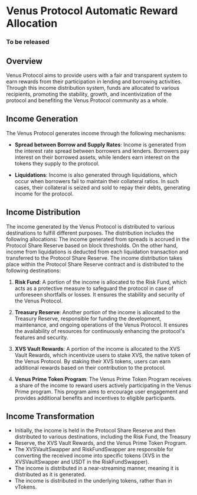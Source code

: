 # Venus Protocol Automatic Reward Allocation

### To be released

## Overview

Venus Protocol aims to provide users with a fair and transparent system to earn rewards from their participation in lending and borrowing activities. Through this income distribution system, funds are allocated to various recipients, promoting the stability, growth, and incentivization of the protocol and benefiting the Venus Protocol community as a whole.

## Income Generation

The Venus Protocol generates income through the following mechanisms:

- **Spread between Borrow and Supply Rates**: Income is generated from the interest rate spread between borrowers and lenders. Borrowers pay interest on their borrowed assets, while lenders earn interest on the tokens they supply to the protocol.

- **Liquidations**: Income is also generated through liquidations, which occur when borrowers fail to maintain their collateral ratios. In such cases, their collateral is seized and sold to repay their debts, generating income for the protocol.

## Income Distribution

The income generated by the Venus Protocol is distributed to various destinations to fulfill different purposes. The distribution includes the following allocations:
The income generated from spreads is accrued in the Protocol Share Reserve based on block thresholds. On the other hand, income from liquidations is deducted from each liquidation transaction and transferred to the Protocol Share Reserve.
The income distribution takes place within the Protocol Share Reserve contract and is distributed to the following destinations:

1. **Risk Fund**: A portion of the income is allocated to the Risk Fund, which acts as a protective measure to safeguard the protocol in case of unforeseen shortfalls or losses. It ensures the stability and security of the Venus Protocol.

2. **Treasury Reserve**: Another portion of the income is allocated to the Treasury Reserve, responsible for funding the development, maintenance, and ongoing operations of the Venus Protocol. It ensures the availability of resources for continuously enhancing the protocol's features and security.

3. **XVS Vault Rewards**: A portion of the income is allocated to the XVS Vault Rewards, which incentivize users to stake XVS, the native token of the Venus Protocol. By staking their XVS tokens, users can earn additional rewards based on their contribution to the protocol.

4. **Venus Prime Token Program**: The Venus Prime Token Program receives a share of the income to reward users actively participating in the Venus Prime program. This program aims to encourage user engagement and provides additional benefits and incentives to eligible participants.

## Income Transformation

- Initially, the income is held in the Protocol Share Reserve and then distributed to various destinations, including the Risk Fund, the Treasury
- Reserve, the XVS Vault Rewards, and the Venus Prime Token Program.
- The XVSVaultSwapper and RiskFundSwapper are responsible for converting the received income into specific tokens (XVS in the XVSVaultSwapper and USDT in the RiskFundSwapper).
- The income is distributed in a near-streaming manner, meaning it is distributed as it is generated.
- The income is distributed in the underlying tokens, rather than in vTokens.
